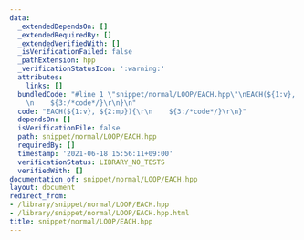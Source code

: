 ```yaml
---
data:
  _extendedDependsOn: []
  _extendedRequiredBy: []
  _extendedVerifiedWith: []
  _isVerificationFailed: false
  _pathExtension: hpp
  _verificationStatusIcon: ':warning:'
  attributes:
    links: []
  bundledCode: "#line 1 \"snippet/normal/LOOP/EACH.hpp\"\nEACH(${1:v}, ${2:mp}){\r\
    \n    ${3:/*code*/}\r\n}\n"
  code: "EACH(${1:v}, ${2:mp}){\r\n    ${3:/*code*/}\r\n}"
  dependsOn: []
  isVerificationFile: false
  path: snippet/normal/LOOP/EACH.hpp
  requiredBy: []
  timestamp: '2021-06-18 15:56:11+09:00'
  verificationStatus: LIBRARY_NO_TESTS
  verifiedWith: []
documentation_of: snippet/normal/LOOP/EACH.hpp
layout: document
redirect_from:
- /library/snippet/normal/LOOP/EACH.hpp
- /library/snippet/normal/LOOP/EACH.hpp.html
title: snippet/normal/LOOP/EACH.hpp
---
```

